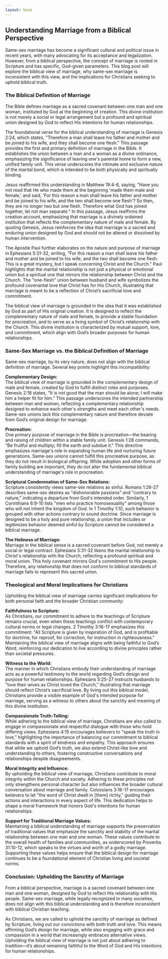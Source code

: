 ```yaml
---
layout: base
---
```


## Understanding Marriage from a Biblical Perspective

Same-sex marriage has become a significant cultural and political issue in recent years, with many advocating for its acceptance and legalization. However, from a biblical perspective, the concept of marriage is rooted in Scripture and has specific, God-given parameters. This blog post will explore the biblical view of marriage, why same-sex marriage is inconsistent with this view, and the implications for Christians seeking to uphold biblical truth.

### **The Biblical Definition of Marriage**

The Bible defines marriage as a sacred covenant between one man and one woman, instituted by God at the beginning of creation. This divine institution is not merely a social or legal arrangement but a profound and spiritual union designed by God to reflect His intentions for human relationships.

The foundational verse for the biblical understanding of marriage is Genesis 2:24, which states, "Therefore a man shall leave his father and mother and be joined to his wife, and they shall become one flesh." This passage provides the first and primary definition of marriage in the Bible. It establishes the union between a man and a woman as a divine ordinance, emphasizing the significance of leaving one's parental home to form a new, unified family unit. This verse underscores the intimate and exclusive nature of the marital bond, which is intended to be both physically and spiritually binding.

Jesus reaffirmed this understanding in Matthew 19:4-6, saying, "Have you not read that He who made them at the beginning 'made them male and female,' and said, 'For this reason a man shall leave his father and mother and be joined to his wife, and the two shall become one flesh'? So then, they are no longer two but one flesh. Therefore what God has joined together, let not man separate." In this passage, Jesus reaffirms the creation account, emphasizing that marriage is a divinely ordained institution that reflects the complementary nature of male and female. By quoting Genesis, Jesus reinforces the idea that marriage is a sacred and enduring union designed by God and should not be altered or dissolved by human intervention.

The Apostle Paul further elaborates on the nature and purpose of marriage in Ephesians 5:31-32, writing, "For this reason a man shall leave his father and mother and be joined to his wife, and the two shall become one flesh. This is a great mystery, but I speak concerning Christ and the Church." Paul highlights that the marital relationship is not just a physical or emotional union but a spiritual one that mirrors the relationship between Christ and the Church. The "one-flesh" union between husband and wife symbolizes the profound covenantal love that Christ has for His Church, illustrating that marriage is meant to be a reflection of Christ’s sacrificial love and commitment.

The biblical view of marriage is grounded in the idea that it was established by God as part of His original creation. It is designed to reflect the complementary nature of male and female, to provide a stable foundation for procreation, and to serve as a living symbol of Christ’s relationship with the Church. This divine institution is characterized by mutual support, love, and commitment, which align with God’s broader purposes for human relationships.

### **Same-Sex Marriage vs. the Biblical Definition of Marriage**

Same-sex marriage, by its very nature, does not align with the biblical definition of marriage. Several key points highlight this incompatibility:

**Complementary Design:**  
The biblical view of marriage is grounded in the complementary design of male and female, created by God to fulfill distinct roles and purposes. Genesis 2:18 states, "It is not good that the man should be alone; I will make him a helper fit for him." This passage underscores the intended partnership between man and woman, reflecting a complementary relationship designed to enhance each other's strengths and meet each other's needs. Same-sex unions lack this complementary nature and therefore deviate from God’s original design for marriage.

**Procreation:**  
One primary purpose of marriage in the Bible is procreation—the bearing and raising of children within a stable family unit. Genesis 1:28 commands, "Be fruitful and multiply; fill the earth and subdue it." This directive emphasizes marriage's role in expanding human life and nurturing future generations. Same-sex unions cannot fulfill this procreative purpose, as they do not result in biological offspring. While adoption and other forms of family building are important, they do not alter the fundamental biblical understanding of marriage's role in procreation.

**Scriptural Condemnation of Same-Sex Relations:**  
Scripture consistently views same-sex relations as sinful. Romans 1:26-27 describes same-sex desires as "dishonorable passions" and "contrary to nature," indicating a departure from God's intended order. Similarly, 1 Corinthians 6:9-10 lists "men who practice homosexuality" among those who will not inherit the kingdom of God. In 1 Timothy 1:10, such behavior is grouped with other actions contrary to sound doctrine. Since marriage is designed to be a holy and pure relationship, a union that includes or legitimizes behavior deemed sinful by Scripture cannot be considered a biblical marriage.

**The Holiness of Marriage:**  
Marriage in the biblical sense is a sacred covenant before God, not merely a social or legal contract. Ephesians 5:31-32 likens the marital relationship to Christ's relationship with the Church, reflecting a profound spiritual and moral union. This holy covenant mirrors God's commitment to His people. Therefore, any relationship that does not conform to biblical standards of marriage fails to represent this sacred union.

### **Theological and Moral Implications for Christians**

Upholding the biblical view of marriage carries significant implications for both personal faith and the broader Christian community:

**Faithfulness to Scripture:**  
As Christians, our commitment to adhere to the teachings of Scripture remains crucial, even when these teachings conflict with contemporary cultural norms or legal changes. 2 Timothy 3:16-17 emphasizes this commitment: "All Scripture is given by inspiration of God, and is profitable for doctrine, for reproof, for correction, for instruction in righteousness." Maintaining the biblical view of marriage aligns with being faithful to God’s Word, reinforcing our dedication to live according to divine principles rather than societal pressures.

**Witness to the World:**  
The manner in which Christians embody their understanding of marriage acts as a powerful testimony to the world regarding God’s design and purpose for human relationships. Ephesians 5:25-27 instructs husbands to "love their wives as Christ loved the Church," illustrating that marriage should reflect Christ’s sacrificial love. By living out this biblical model, Christians provide a visible example of God's intended purpose for marriage, serving as a witness to others about the sanctity and meaning of this divine institution.

**Compassionate Truth-Telling:**  
While adhering to the biblical view of marriage, Christians are also called to engage in compassionate and respectful dialogue with those who hold differing views. Ephesians 4:15 encourages believers to "speak the truth in love," highlighting the importance of balancing our commitment to biblical standards with a spirit of kindness and empathy. This approach ensures that while we uphold God’s truth, we also extend Christ-like love and understanding to others, fostering constructive conversations and relationships despite disagreements.

**Moral Integrity and Influence:**  
By upholding the biblical view of marriage, Christians contribute to moral integrity within the Church and society. Adhering to these principles not only strengthens personal character but also influences the broader cultural conversation about marriage and family. Colossians 3:16-17 encourages believers to let "the word of Christ dwell in [them] richly," guiding their actions and interactions in every aspect of life. This dedication helps to shape a moral framework that honors God's intentions for human relationships.

**Support for Traditional Marriage Values:**  
Maintaining a biblical understanding of marriage supports the preservation of traditional values that emphasize the sanctity and stability of the marital relationship between one man and one woman. These values contribute to the overall health of families and communities, as underscored by Proverbs 31:10-12, which speaks to the virtues and worth of a godly marriage. Supporting these values helps ensure that the biblical design for marriage continues to be a foundational element of Christian living and societal norms.

### **Conclusion: Upholding the Sanctity of Marriage**

From a biblical perspective, marriage is a sacred covenant between one man and one woman, designed by God to reflect His relationship with His people. Same-sex marriage, while legally recognized in many societies, does not align with this biblical understanding and is therefore inconsistent with biblical Christian teaching. 

As Christians, we are called to uphold the sanctity of marriage as defined by Scripture, living out our convictions with both truth and love. This means affirming God’s design for marriage, while also engaging with grace and compassion in a world that increasingly embraces alternative views. Upholding the biblical view of marriage is not just about adhering to tradition—it’s about remaining faithful to the Word of God and His intentions for human relationships.